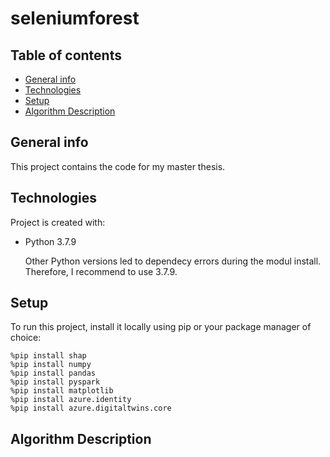 # seleniumforest



## Table of contents
* [General info](#general-info)
* [Technologies](#technologies)
* [Setup](#setup)
* [Algorithm Description](#algorithmdescription)

## General info
This project contains the code for my master thesis. 
	
## Technologies
Project is created with:
* Python 3.7.9

  Other Python versions led to dependecy errors during the modul install. Therefore, I recommend to use 3.7.9.

	
## Setup
To run this project, install it locally using pip or your package manager of choice:

```
%pip install shap
%pip install numpy
%pip install pandas
%pip install pyspark
%pip install matplotlib
%pip install azure.identity
%pip install azure.digitaltwins.core
```

## Algorithm Description

